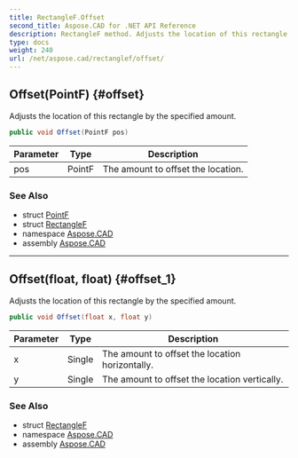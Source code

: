 ```yaml
---
title: RectangleF.Offset
second_title: Aspose.CAD for .NET API Reference
description: RectangleF method. Adjusts the location of this rectangle by the specified amount
type: docs
weight: 240
url: /net/aspose.cad/rectanglef/offset/
---
```

## Offset(PointF) {#offset}

Adjusts the location of this rectangle by the specified amount.

```csharp
public void Offset(PointF pos)
```

| Parameter | Type | Description |
| --- | --- | --- |
| pos | PointF | The amount to offset the location. |

### See Also

* struct [PointF](../../pointf/)
* struct [RectangleF](../)
* namespace [Aspose.CAD](../../../aspose.cad/)
* assembly [Aspose.CAD](../../../)

---

## Offset(float, float) {#offset_1}

Adjusts the location of this rectangle by the specified amount.

```csharp
public void Offset(float x, float y)
```

| Parameter | Type | Description |
| --- | --- | --- |
| x | Single | The amount to offset the location horizontally. |
| y | Single | The amount to offset the location vertically. |

### See Also

* struct [RectangleF](../)
* namespace [Aspose.CAD](../../../aspose.cad/)
* assembly [Aspose.CAD](../../../)


